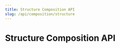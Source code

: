 ```yaml
---
title: Structure Composition API
slug: /api/composition/structure
---
```

# Structure Composition API